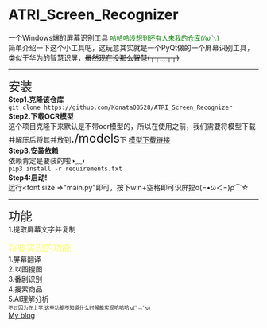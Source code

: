 # ATRI_Screen_Recognizer
一个Windows端的屏幕识别工具
<font size=2 color='green'>哈哈哈没想到还有人来我的仓库(*/ω＼*)</font>  
简单介绍一下这个小工具吧，这玩意其实就是一个PyQt做的一个屏幕识别工具，类似于华为的智慧识屏，~~虽然现在没那么智慧(┬┬﹏┬┬)~~  

---
 
<font size=5>安装</font>  
**Step1.克隆该仓库**  
`git clone https://github.com/Konata00528/ATRI_Screen_Recognizer`  
**Step2.下载OCR模型**  
这个项目克隆下来默认是不带ocr模型的，所以在使用之前，我们需要将模型下载并解压后将其并放到<font size=5>./models</font>下
[模型下载链接](https://wwam.lanzoub.com/ine5I2tf4fri)  
**Step3.安装依赖**  
依赖肯定是要装的啦◑﹏◐  
`pip3 install -r requirements.txt`  
**Step4:启动!**  
运行<font size =>"main.py"</font>即可，按下win+空格即可识屏捏ο(=•ω＜=)ρ⌒☆  

---

<font size=5>功能</font>  
1.提取屏幕文字并复制  

<font size=4 color=#faff6a>将要实现的功能</font>  
1.屏幕翻译  
2.以图搜图  
3.番剧识别  
4.搜索商品  
5.AI理解分析  
<font size=1>不过因为在上学,这些功能不知道什么时候能实现哈哈哈ԅ(¯﹃¯ԅ)</font>  
[My blog](konata.site)
